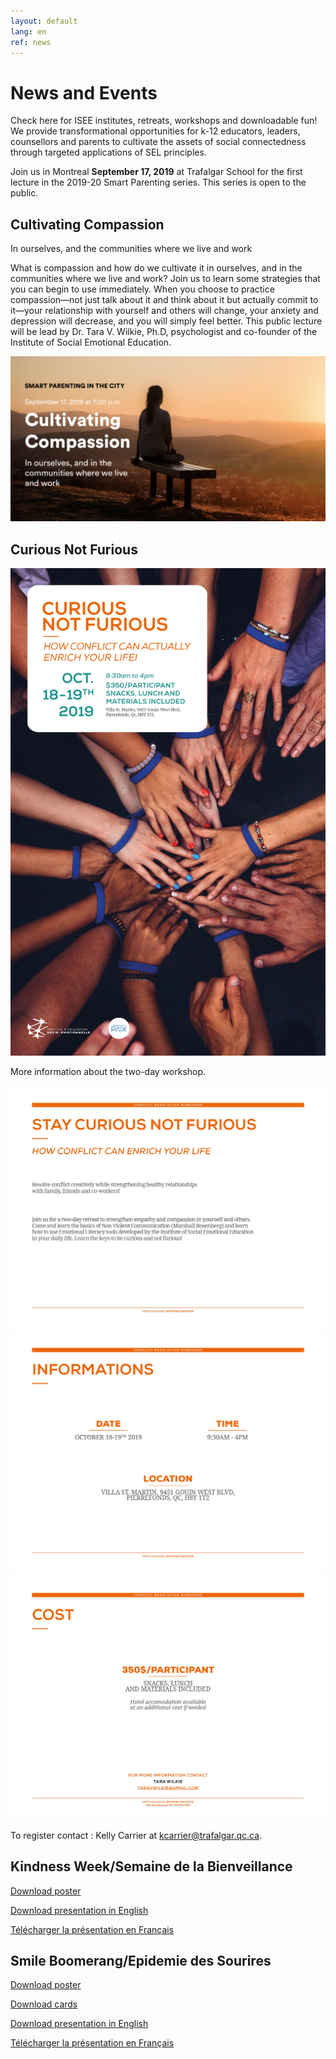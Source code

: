```yaml
---
layout: default
lang: en
ref: news
---
```


<div class="box">
<h1>News and Events</h1>
</div>

<div class="quote-container">
<span class="quote">
Check here for ISEE institutes, retreats, workshops and downloadable fun! We provide transformational opportunities for k-12 educators, leaders, counsellors and parents to cultivate the assets of social connectedness through targeted applications of SEL principles. 
</span>
</div>

<p class="one-col">Join us in Montreal <b>September 17, 2019</b> at Trafalgar School for the first lecture in the 2019-20 Smart Parenting series. This series is open to the public.</p>

<div class="box">
<h2>Cultivating Compassion</h2>
In ourselves, and the communities where we live and work
</div>

What is compassion and how do we cultivate it in ourselves, and in the communities where we live and work? Join us to learn some strategies that you can begin to use immediately. When you choose to practice compassion—not just talk about it and think about it but actually commit to it—your relationship with yourself and others will change, your anxiety and depression will decrease, and you will simply feel better. This public lecture will be lead by Dr. Tara V. Wilkie, Ph.D, psychologist and co-founder of the Institute of Social Emotional Education.

<div class="poster">
<img src="./static/events/IESE_cultivatingcompassion.png">
</div>
<p></p>

<div class="box">
<h2>Curious Not Furious</h2>
</div>

<div class="poster">
<img src="./static/events/iese-curiousnotfurious-affiche-11x17.jpg">
</div>

More information about the two-day workshop.

<div class="poster">
<img src="./static/events/iese-curiousnotfurious-presentation-EN.jpg">
</div>

<div class="poster">
<img src="./static/events/iese-curiousnotfurious-presentation-EN2.jpg">
</div>

<div class="poster">
<img src="./static/events/iese-curiousnotfurious-presentation-EN3.jpg">
</div>

To register contact : Kelly Carrier at <a href="mailto:kcarrier@trafalgar.qc.ca">kcarrier@trafalgar.qc.ca</a>.

<div class="box">
<h2>Kindness Week/Semaine de la Bienveillance</h2>
</div>

<a href="./static/events/iese-kindnessweek-affiche-11x17.jpg">Download poster</a>

<a href="./static/events/iese-kindnessweek-presentation-EN.pdf">Download presentation in English</a>

<a href="./static/events/iese-kindnessweek-presentation-FR.pdf">Télécharger la présentation en Français</a>

<div class="box">
<h2>Smile Boomerang/Epidemie des Sourires</h2>
</div>

<a href="./static/events/iese-smile_boomerang-affiche-11x17-v3.jpg">Download poster</a>

<a href="./static/events/iese-smileboomerang-carte.pdf">Download cards</a>

<a href="./static/events/iese-smileboomerang-presentation-EN.pdf">Download presentation in English</a>

<a href="./static/events/iese-smileboomerang-presentation-FR.pdf">Télécharger la présentation en Français</a>
